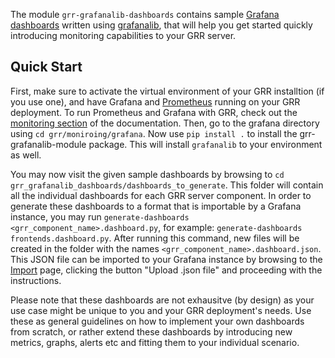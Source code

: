 The module `grr-grafanalib-dashboards` contains sample [Grafana dashboards](https://grafana.com/docs/grafana/latest/features/dashboard/dashboards/)
written using [grafanalib](https://github.com/weaveworks/grafanalib),
that will help you get started quickly introducing monitoring capabilities to your GRR server.

Quick Start
-----------
First, make sure to activate the virtual environment of your GRR installtion (if you use one), and have Grafana and [Prometheus](https://prometheus.io/docs/prometheus/latest/getting_started/#starting-prometheus)
running on your GRR deployment. To run Prometheus and Grafana with GRR, check out the [monitoring section](https://grr-doc.readthedocs.io/en/latest/maintaining-and-tuning/monitoring.html)
of the documentation.
Then, go to the grafana directory using `cd grr/moniroing/grafana`.
Now use `pip install .` to install the grr-grafanalib-module package. This will install `grafanalib` to your environment as well.

You may now visit the given sample dashboards by browsing to `cd grr_grafanalib_dashboards/dashboards_to_generate`.
This folder will contain all the individual dashboards for each GRR server component. In order to generate these dashboards
to a format that is importable by a Grafana instance, you may run `generate-dashboards <grr_component_name>.dashboard.py`,
for example: `generate-dashboards frontends.dashboard.py`.
After running this command, new files will be created in the folder with the names `<grr_component_name>.dashboard.json`. This
JSON file can be imported to your Grafana instance by browsing to the [Import](http://localhost:3000/dashboard/import) page,
clicking the button "Upload .json file" and proceeding with the instructions.

Please note that these dashboards are not exhausitve (by design) as your use case might be unique to you and your GRR
deployment's needs. Use these as general guidelines on how to implement your own dashboards from scratch,
or rather extend these dashboards by introducing new metrics, graphs, alerts etc and fitting them to your individual scenario.
